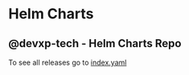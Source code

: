 # Helm Charts

## @devxp-tech - Helm Charts Repo

To see all releases go to [index.yaml](./index.yaml)
